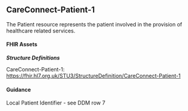 ## CareConnect-Patient-1 ##

The Patient resource represents the patient involved in the provision of healthcare related services.

#### FHIR Assets ####

***Structure Definitions***
CareConnect-Patient-1: <a href="https://fhir.hl7.org.uk/STU3/StructureDefinition/CareConnect-Patient-1"> https://fhir.hl7.org.uk/STU3/StructureDefinition/CareConnect-Patient-1 </a>
#### Guidance ####

Local Patient Identifier - see DDM row 7
